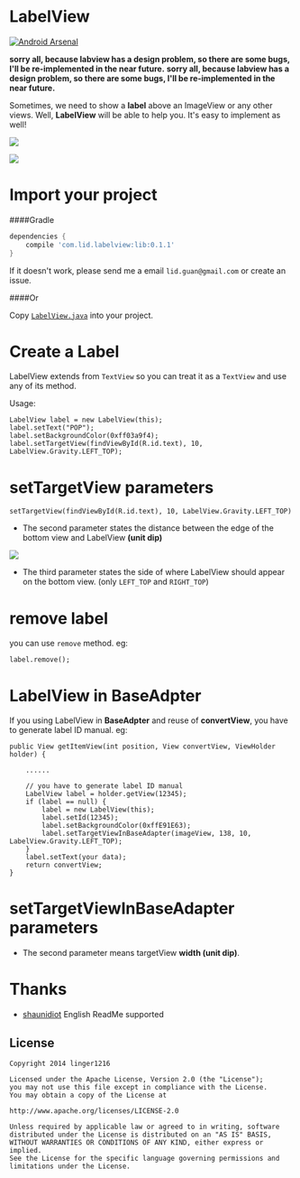 # LabelView

[![Android Arsenal](https://img.shields.io/badge/Android%20Arsenal-LabelView-brightgreen.svg?style=flat)](https://android-arsenal.com/details/3/1538)


**sorry all, because labview has a design problem, so there are some bugs, I'll be re-implemented in the near future.**
**sorry all, because labview has a design problem, so there are some bugs, I'll be re-implemented in the near future.**



Sometimes, we need to show a **label** above an ImageView or any other views. Well, **LabelView** will be able to help you. It's easy to implement as well!

![](./img/img1.png)

![](./img/img3.png)


# Import your project

####Gradle

```groovy
dependencies {
    compile 'com.lid.labelview:lib:0.1.1'
}
```

If it doesn't work, please send me a email `lid.guan@gmail.com` or create an issue.

####Or

Copy [`LabelView.java`](lib/src/main/java/com/lid/lib/LabelView.java) into your project.



# Create a Label

LabelView extends from `TextView` so you can treat it as a `TextView` and use any of its method.

Usage:

```
LabelView label = new LabelView(this);
label.setText("POP");
label.setBackgroundColor(0xff03a9f4);
label.setTargetView(findViewById(R.id.text), 10, LabelView.Gravity.LEFT_TOP);
```
# setTargetView parameters

    setTargetView(findViewById(R.id.text), 10, LabelView.Gravity.LEFT_TOP)

+ The second parameter states the distance between the edge of the bottom view and LabelView **(unit dip)**

![](./img/img2.png)

+ The third parameter states the side of where LabelView should appear on the bottom view.  (only `LEFT_TOP` and `RIGHT_TOP`)


# remove label

you can use `remove` method. eg:

```
label.remove();
```


# LabelView in BaseAdpter

If you using LabelView in **BaseAdpter** and reuse of **convertView**, you have to generate label ID manual. eg:

```
public View getItemView(int position, View convertView, ViewHolder holder) {

	......
	
    // you have to generate label ID manual
    LabelView label = holder.getView(12345);
    if (label == null) {
        label = new LabelView(this);
        label.setId(12345);
        label.setBackgroundColor(0xffE91E63);
        label.setTargetViewInBaseAdapter(imageView, 138, 10, LabelView.Gravity.LEFT_TOP);
    }
    label.setText(your data);
    return convertView;
}
```

# setTargetViewInBaseAdapter parameters

+ The second parameter means targetView **width (unit dip)**.

# Thanks

+ [shaunidiot](https://github.com/shaunidiot) English ReadMe supported

License
----------

    Copyright 2014 linger1216

    Licensed under the Apache License, Version 2.0 (the "License");
    you may not use this file except in compliance with the License.
    You may obtain a copy of the License at

    http://www.apache.org/licenses/LICENSE-2.0

    Unless required by applicable law or agreed to in writing, software
    distributed under the License is distributed on an "AS IS" BASIS,
    WITHOUT WARRANTIES OR CONDITIONS OF ANY KIND, either express or implied.
    See the License for the specific language governing permissions and
    limitations under the License.

